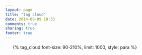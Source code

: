 ```yaml
---
layout: page
title: "tag cloud"
date: 2014-09-09 18:33
comments: true
sharing: true
footer: true
---
```

<ul class="tag-cloud">{% tag_cloud font-size: 90-210%, limit: 1000, style: para %}</ul>